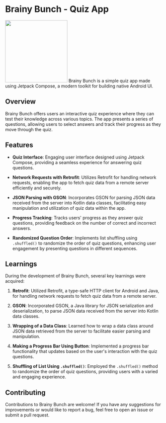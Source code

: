 # Brainy Bunch - Quiz App
<img src = "https://github.com/ayush06092002/Brainy-Bunch/assets/22142132/6996358a-a4d5-4d80-9c10-8d790646665b" width = "200" height = "200">
Brainy Bunch is a simple quiz app made using Jetpack Compose, a modern toolkit for building native Android UI.

## Overview

Brainy Bunch offers users an interactive quiz experience where they can test their knowledge across various topics. The app presents a series of questions, allowing users to select answers and track their progress as they move through the quiz.

## Features

- **Quiz Interface**: Engaging user interface designed using Jetpack Compose, providing a seamless experience for answering quiz questions.
  
- **Network Requests with Retrofit**: Utilizes Retrofit for handling network requests, enabling the app to fetch quiz data from a remote server efficiently and securely.
  
- **JSON Parsing with GSON**: Incorporates GSON for parsing JSON data received from the server into Kotlin data classes, facilitating easy manipulation and utilization of quiz data within the app.
  
- **Progress Tracking**: Tracks users' progress as they answer quiz questions, providing feedback on the number of correct and incorrect answers.
  
- **Randomized Question Order**: Implements list shuffling using `.shuffled()` to randomize the order of quiz questions, enhancing user engagement by presenting questions in different sequences.

## Learnings

During the development of Brainy Bunch, several key learnings were acquired:

1. **Retrofit**: Utilized Retrofit, a type-safe HTTP client for Android and Java, for handling network requests to fetch quiz data from a remote server.
  
2. **GSON**: Incorporated GSON, a Java library for JSON serialization and deserialization, to parse JSON data received from the server into Kotlin data classes.
  
3. **Wrapping of a Data Class**: Learned how to wrap a data class around JSON data retrieved from the server to facilitate easier parsing and manipulation.
  
4. **Making a Progress Bar Using Button**: Implemented a progress bar functionality that updates based on the user's interaction with the quiz questions.
  
5. **Shuffling of List Using `.shuffled()`**: Employed the `.shuffled()` method to randomize the order of quiz questions, providing users with a varied and engaging experience.

## Contributing

Contributions to Brainy Bunch are welcome! If you have any suggestions for improvements or would like to report a bug, feel free to open an issue or submit a pull request.


